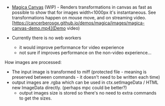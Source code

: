  * [Magica Canvas](https://cancerberosgx.github.io/demos/magica/canvas/) (WIP) - Renders transformations in canvas as fast as possible to show that for images width<1000px it's instantaneous. See transformations happen on mouse move, and on streaming video.  [https://cancerberosgx.github.io/demos/magica/images/magica-canvas-demo.mp4](Demo video)

 * Currently there is no web workers
   * it would improve performance for video experience
   * not sure if improves performance on the non-video experience...

How images are processed:

 * The input image is transformed to miff (protected file - meaning is preserved between commands - it doesn't need to be written each time)
 * output images are .rgba which can be used in ctx.setImageData / HTML new ImageData directly.  (perhaps  mpc could be better?)
   * output images size is stored so there's no need to extra commands to get the sizes.

 
